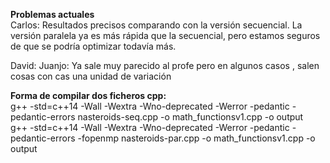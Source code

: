 <b>Problemas actuales</b><br/>
Carlos: Resultados precisos comparando con la versión secuencial. La versión paralela ya es más rápida que la secuencial, pero estamos seguros de que se podría optimizar todavía más.

David: 
Juanjo: Ya sale muy parecido al profe pero en algunos casos , salen cosas con cas una unidad de variación

<b>Forma de compilar dos ficheros cpp:</b> <br/>
g++ -std=c++14 -Wall -Wextra -Wno-deprecated -Werror -pedantic -pedantic-errors nasteroids-seq.cpp -o math_functionsv1.cpp -o output<br/>
g++ -std=c++14 -Wall -Wextra -Wno-deprecated -Werror -pedantic -pedantic-errors -fopenmp nasteroids-par.cpp -o math_functionsv1.cpp -o output
